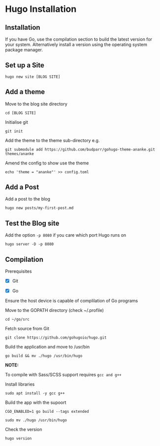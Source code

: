 # Hugo Installation


## Installation 

If you have Go, use the compilation section to build the latest version for your system.
Alternatively install a version using the operating system package manager.

## Set up a Site
```
hugo new site [BLOG SITE]
```

## Add a theme

Move to the blog site directory
```
cd [BLOG SITE]
```

Initialise git

```
git init
```

Add the theme to the theme sub-directory e.g.
```
git submodule add https://github.com/budparr/gohugo-theme-ananke.git themes/ananke
```

Amend the config to show use the theme

```
echo 'theme = "ananke"' >> config.toml
```


## Add a Post

Add a post to the blog

```
hugo new posts/my-first-post.md
```


## Test the Blog site

Add the option `-p 8080` if you care which port Hugo runs on

```
hugo server -D -p 8080
```


## Compilation

Prerequisites

- [x] Git
- [x] Go


Ensure the host device is capable of complilation of Go programs


Move to the GOPATH directory (check ~/.profile)
```
cd ~/go/src
```

Fetch source from Git
```
git clone https://github.com/gohugoio/hugo.git
```

Build the application and move to /usr/bin
```
go build && mv ./hugo /usr/bin/hugo
```

__NOTE:__ 


To compile with Sass/SCSS support requires `gcc and g++`

Install libraries
```
sudo apt install -y gcc g++
```

Build the app with the supoort
```
CGO_ENABLED=1 go build --tags extended
```

```
sudo mv ./hugo /usr/bin/hugo
```


Check the version

```
hugo version
```
